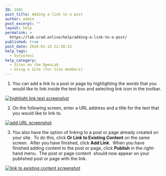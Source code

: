 ```yaml
---
ID: 1501
post_title: Adding a link to a post
author: admin
post_excerpt: ""
layout: help
permalink: >
  https://lab.urad.online/help/adding-a-link-to-a-post/
published: true
post_date: 2018-01-15 22:30:32
help_tags:
  - Vytvoření
help_category:
  - Sites on the OpenLab
  - Using a Site (for Site members)
---
```

1. You can add a link to a post or page by highlighting the words that you would like to link inside the text box and selecting link icon in the toolbar.

<a href="https://openlab.citytech.cuny.edu/wp-content/uploads/2012/08/Adding_Links3.png"><img class="alignnone wp-image-3121 size-full" src="https://openlab.citytech.cuny.edu/wp-content/uploads/2012/08/Adding_Links3.png" alt="highlight link text screenshot" /></a>

2. On the following screen, enter a URL address and a title for the text that you would like to link to.

<a href="https://openlab.citytech.cuny.edu/wp-content/uploads/2012/08/Adding_Links4.png"><img class="alignnone wp-image-3122 size-full" src="https://openlab.citytech.cuny.edu/wp-content/uploads/2012/08/Adding_Links4.png" alt="add URL screenshot" /></a>

3. You also have the option of linking to a post or page already created on your site.  To do this, click <strong>Or Link to Existing Content</strong> on the same screen.  After you have finished, click <strong>Add Link</strong>.  When you have finished adding content to the post or page, click <strong>Publish</strong> in the right-hand menu.  The post or page content  should now appear on your published post or page with the link.

<a href="https://openlab.citytech.cuny.edu/wp-content/uploads/2012/08/Adding_Links5.png"><img class="alignnone wp-image-3123 size-full" src="https://openlab.citytech.cuny.edu/wp-content/uploads/2012/08/Adding_Links5.png" alt="link to existing content screenshot" /></a>